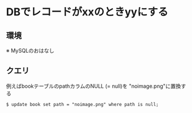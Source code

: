 # DBでレコードがxxのときyyにする

## 環境

※ MySQLのおはなし  

## クエリ

例えばbookテーブルのpathカラムのNULL (= null)を "noimage.png"に置換する

`$ update book set path = "noimage.png" where path is null;`
